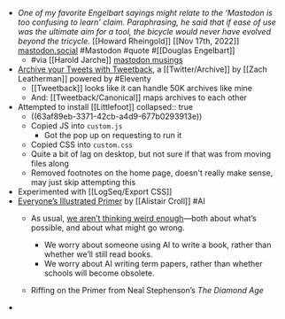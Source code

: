 - *One of my favorite Engelbart sayings might relate to the ‘Mastodon is too confusing to learn’ claim. Paraphrasing, he said that if ease of use was the ultimate aim for a tool, the bicycle would never have evolved beyond the tricycle.* [[Howard Rheingold]] [[Nov 17th, 2022]] [mastodon.social](https://mastodon.social/@hrheingold/109361602358234331) #Mastodon #quote #[[Douglas Engelbart]]
	- #via [[Harold Jarche]] [mastodon musings](https://jarche.com/2022/12/mastodon-musings/)
- [Archive your Tweets with Tweetback](https://www.zachleat.com/web/tweetback/), a [[Twitter/Archive]] by [[Zach Leatherman]] powered by #Eleventy
	- [[Tweetback]] looks like it can handle 50K archives like mine
	- And: [[Tweetback/Canonical]] maps archives to each other
- Attempted to install [[Littlefoot]]
  collapsed:: true
	- ((63af89eb-3371-42cb-a4d9-677b0293913e))
	- Copied JS into `custom.js`
		- Got the pop up on requesting to run it
	- Copied CSS into `custom.css`
	- Quite a bit of lag on desktop, but not sure if that was from moving files along
	- Removed footnotes on the home page, doesn't really make sense, may just skip attempting this
- Experimented with [[LogSeq/Export CSS]]
- [Everyone’s Illustrated Primer](https://acroll.substack.com/p/everyones-illustrated-primer) by [[Alistair Croll]] #AI
	- As usual, [we aren’t thinking weird enough](https://acroll.substack.com/p/we-arent-thinking-weird-enough-1f6f947542ac)—both about what’s possible, and about what might go wrong.
	  
	  * We worry about someone using AI to write a book, rather than whether we’ll still read books.
	  * We worry about AI writing term papers, rather than whether schools will become obsolete.
	- Riffing on the Primer from Neal Stephenson’s _The Diamond Age_
-